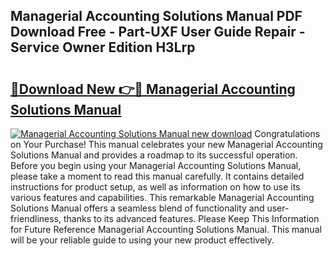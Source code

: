 ## Managerial Accounting Solutions Manual PDF Download Free - Part-UXF User Guide Repair - Service Owner Edition H3Lrp

# <h2><a href="http://bc73586.oget.top/?id=Managerial+Accounting+Solutions+Manual">🔗Download New 👉🔴 Managerial Accounting Solutions Manual</a></h2>

[![Managerial Accounting Solutions Manual new download](https://i.imgur.com/5g1atiW.png)](http://bc73586.oget.top/?id=Managerial+Accounting+Solutions+Manual)
Congratulations on Your Purchase! This manual celebrates your new Managerial Accounting Solutions Manual and provides a roadmap to its successful operation. Before you begin using your Managerial Accounting Solutions Manual, please take a moment to read this manual carefully. It contains detailed instructions for product setup, as well as information on how to use its various features and capabilities. This remarkable Managerial Accounting Solutions Manual offers a seamless blend of functionality and user-friendliness, thanks to its advanced features. Please Keep This Information for Future Reference Managerial Accounting Solutions Manual. This manual will be your reliable guide to using your new product effectively.
